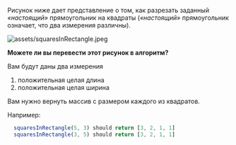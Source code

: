 
Рисунок ниже дает представление о том, как разрезать заданный *«настоящий»* прямоугольник на квадраты (*«настоящий»* прямоугольник означает, что два измерения различны).


![assets/squaresInRectangle.jpeg](https://i.imgur.com/lk5vJ7sm.jpg)

**Можете ли вы перевести этот рисунок в алгоритм?**

Вам будут даны два измерения 
1.  положительная целая длина 
2.  положительная целая ширина

Вам нужно вернуть массив с размером каждого из квадратов.

Например:

```javascript
  squaresInRectangle(5, 3) should return [3, 2, 1, 1]
  squaresInRectangle(3, 5) should return [3, 2, 1, 1]
```